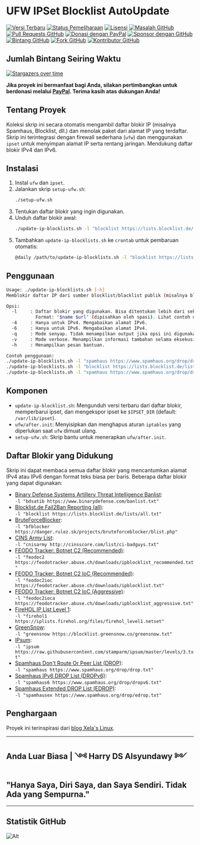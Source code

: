 # UFW IPSet Blocklist AutoUpdate

[![Versi Terbaru](https://img.shields.io/github/v/release/alsyundawy/ufw-ipset-blocklist-autoupdate)](https://github.com/alsyundawy/ufw-ipset-blocklist-autoupdate/releases)
[![Status Pemeliharaan](https://img.shields.io/maintenance/yes/9999)](https://github.com/alsyundawy/ufw-ipset-blocklist-autoupdate/)
[![Lisensi](https://img.shields.io/github/license/alsyundawy/ufw-ipset-blocklist-autoupdate)](https://github.com/alsyundawy/ufw-ipset-blocklist-autoupdate/blob/master/LICENSE)
[![Masalah GitHub](https://img.shields.io/github/issues/alsyundawy/ufw-ipset-blocklist-autoupdate)](https://github.com/alsyundawy/ufw-ipset-blocklist-autoupdate/issues)
[![Pull Requests GitHub](https://img.shields.io/github/issues-pr/alsyundawy/ufw-ipset-blocklist-autoupdate)](https://github.com/alsyundawy/ufw-ipset-blocklist-autoupdate/pulls)
[![Donasi dengan PayPal](https://img.shields.io/badge/PayPal-donate-orange)](https://www.paypal.me/alsyundawy)
[![Sponsor dengan GitHub](https://img.shields.io/badge/GitHub-sponsor-orange)](https://github.com/sponsors/alsyundawy)
[![Bintang GitHub](https://img.shields.io/github/stars/alsyundawy/ufw-ipset-blocklist-autoupdate?style=social)](https://github.com/alsyundawy/ufw-ipset-blocklist-autoupdate/stargazers)
[![Fork GitHub](https://img.shields.io/github/forks/alsyundawy/ufw-ipset-blocklist-autoupdate?style=social)](https://github.com/alsyundawy/ufw-ipset-blocklist-autoupdate/network/members)
[![Kontributor GitHub](https://img.shields.io/github/contributors/alsyundawy/ufw-ipset-blocklist-autoupdate?style=social)](https://github.com/alsyundawy/ufw-ipset-blocklist-autoupdate/graphs/contributors)

## Jumlah Bintang Seiring Waktu
[![Stargazers over time](https://starchart.cc/alsyundawy/ufw-ipset-blocklist-autoupdate.svg?variant=adaptive)](https://starchart.cc/alsyundawy/ufw-ipset-blocklist-autoupdate)

**Jika proyek ini bermanfaat bagi Anda, silakan pertimbangkan untuk berdonasi melalui [PayPal](https://www.paypal.me/alsyundawy). Terima kasih atas dukungan Anda!**

## Tentang Proyek

Koleksi skrip ini secara otomatis mengambil daftar blokir IP (misalnya Spamhaus, Blocklist, dll.) dan menolak paket dari alamat IP yang terdaftar. Skrip ini terintegrasi dengan firewall sederhana (`ufw`) dan menggunakan `ipset` untuk menyimpan alamat IP serta rentang jaringan. Mendukung daftar blokir IPv4 dan IPv6.

## Instalasi

1. Instal `ufw` dan `ipset`.
2. Jalankan skrip `setup-ufw.sh`:  
   ```sh
   ./setup-ufw.sh
   ```
3. Tentukan daftar blokir yang ingin digunakan.
4. Unduh daftar blokir awal:
   ```sh
   ./update-ip-blocklists.sh -l "blocklist https://lists.blocklist.de/lists/all.txt" -l "spamhaus https://www.spamhaus.org/drop/drop.txt"
   ```
5. Tambahkan `update-ip-blocklists.sh` ke `crontab` untuk pembaruan otomatis:
   ```sh
   @daily /path/to/update-ip-blocklists.sh -l "blocklist https://lists.blocklist.de/lists/all.txt" -l "spamhaus https://www.spamhaus.org/drop/drop.txt"
   ```

## Penggunaan

```sh
Usage: ./update-ip-blocklists.sh [-h]
Memblokir daftar IP dari sumber blocklist/blacklist publik (misalnya blocklist.de, spamhaus.org)

Opsi:
  -l     : Daftar blokir yang digunakan. Bisa ditentukan lebih dari sekali.
           Format: "$name $url" (dipisahkan oleh spasi). Lihat contoh di bawah.
  -4     : Hanya untuk IPv4. Mengabaikan alamat IPv6.
  -6     : Hanya untuk IPv6. Mengabaikan alamat IPv4.
  -q     : Mode senyap. Tidak menampilkan output jika opsi ini digunakan.
  -v     : Mode verbose. Menampilkan informasi tambahan selama eksekusi.
  -h     : Menampilkan pesan bantuan.

Contoh penggunaan:
./update-ip-blocklists.sh -l "spamhaus https://www.spamhaus.org/drop/drop.txt"
./update-ip-blocklists.sh -l "blocklist https://lists.blocklist.de/lists/all.txt" -l "spamhaus https://www.spamhaus.org/drop/drop.txt"
./update-ip-blocklists.sh -l "spamhaus https://www.spamhaus.org/drop/drop.txt" -l "spamhaus6 https://www.spamhaus.org/drop/dropv6.txt"
```

## Komponen

- `update-ip-blocklist.sh`: Mengunduh versi terbaru dari daftar blokir, memperbarui ipset, dan mengekspor ipset ke `$IPSET_DIR` (default: `/var/lib/ipset`).
- `ufw/after.init`: Menyisipkan dan menghapus aturan `iptables` yang diperlukan saat `ufw` dimuat ulang.
- `setup-ufw.sh`: Skrip bantu untuk menerapkan `ufw/after.init`.

## Daftar Blokir yang Didukung

Skrip ini dapat membaca semua daftar blokir yang mencantumkan alamat IPv4 atau IPv6 dengan format teks biasa per baris. Beberapa daftar blokir yang dapat digunakan:

- [Binary Defense Systems Artillery Threat Intelligence Banlist](https://www.binarydefense.com):</br>
  `-l "bdsatib https://www.binarydefense.com/banlist.txt"`
- [Blocklist.de Fail2Ban Reporting (all)](https://www.blocklist.de/en/export.html):</br>
  `-l "blocklist https://lists.blocklist.de/lists/all.txt"`
- [BruteForceBlocker](https://danger.rulez.sk/index.php/bruteforceblocker/):</br>
  `-l "bfblocker https://danger.rulez.sk/projects/bruteforceblocker/blist.php"`
- [CINS Army List](http://www.ciarmy.com/#list):</br>
  `-l "cnisarmy http://cinsscore.com/list/ci-badguys.txt"`
- [FEODO Tracker: Botnet C2 (Recommended)](https://feodotracker.abuse.ch/blocklist/):</br>
  `-l "feodoc2 https://feodotracker.abuse.ch/downloads/ipblocklist_recommended.txt"`
- [FEODO Tracker: Botnet C2 IoC (Recommended)](https://feodotracker.abuse.ch/blocklist/):</br>
  `-l "feodoc2ioc https://feodotracker.abuse.ch/downloads/ipblocklist.txt"`
- [FEODO Tracker: Botnet C2 IoC (Aggressive)](https://feodotracker.abuse.ch/blocklist/):</br>
  `-l "feodoc2ioca https://feodotracker.abuse.ch/downloads/ipblocklist_aggressive.txt"`
- [FireHOL IP List Level 1](https://iplists.firehol.org/):</br>
  `-l "firehol1 https://iplists.firehol.org/files/firehol_level1.netset"`
- [GreenSnow](https://greensnow.co/):</br>
  `-l "greensnow https://blocklist.greensnow.co/greensnow.txt"`
- [IPsum](https://github.com/stamparm/ipsum):</br>
  `-l "ipsum https://raw.githubusercontent.com/stamparm/ipsum/master/levels/3.txt"`</br>
- [Spamhaus Don't Route Or Peer List (DROP)](https://www.spamhaus.org/drop/):</br>
  `-l "spamhaus https://www.spamhaus.org/drop/drop.txt"`
- [Spamhaus IPv6 DROP List (DROPv6)](https://www.spamhaus.org/drop/):</br>
  `-l "spamhaus6 https://www.spamhaus.org/drop/dropv6.txt"`
- [Spamhaus Extended DROP List (EDROP)](https://www.spamhaus.org/drop/):</br>
  `-l "spamhausex https://www.spamhaus.org/drop/edrop.txt"`


## Penghargaan

Proyek ini terinspirasi dari [blog Xela's Linux](https://spielwiese.la-evento.com/xelasblog/archives/74-Ipset-aus-der-Spamhaus-DROP-gemeinsam-mit-ufw-nutzen.html).

---

## **Anda Luar Biasa | ༺ Harry DS Alsyundawy ༻**
## **"Hanya Saya, Diri Saya, dan Saya Sendiri. Tidak Ada yang Sempurna."**

---

## Statistik GitHub

![Alt](https://repobeats.axiom.co/api/embed/96c0ae9c24279dc7c5da425f07426f78c35a3cc9.svg "Repobeats analytics image")
